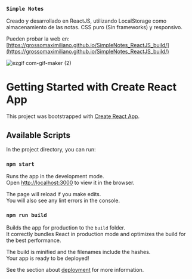 ### `Simple Notes`
Creado y desarrollado en ReactJS, utilizando LocalStorage como almacenamiento de las notas.
CSS puro (Sin frameworks) y responsivo.

Pueden probar la web en: [https://grossomaximiliano.github.io/SimpleNotes_ReactJS_build/](https://grossomaximiliano.github.io/SimpleNotes_ReactJS_build/)

![ezgif com-gif-maker (2)](https://user-images.githubusercontent.com/87657806/126204453-5ae7cb40-1ba1-4f6c-8dbc-ce1bf276759a.gif)


# Getting Started with Create React App

This project was bootstrapped with [Create React App](https://github.com/facebook/create-react-app).

## Available Scripts

In the project directory, you can run:

### `npm start`

Runs the app in the development mode.\
Open [http://localhost:3000](http://localhost:3000) to view it in the browser.

The page will reload if you make edits.\
You will also see any lint errors in the console.

### `npm run build`

Builds the app for production to the `build` folder.\
It correctly bundles React in production mode and optimizes the build for the best performance.

The build is minified and the filenames include the hashes.\
Your app is ready to be deployed!

See the section about [deployment](https://facebook.github.io/create-react-app/docs/deployment) for more information.

